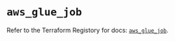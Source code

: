 # `aws_glue_job`

Refer to the Terraform Registory for docs: [`aws_glue_job`](https://registry.terraform.io/providers/hashicorp/aws/5.5.0/docs/resources/glue_job).
